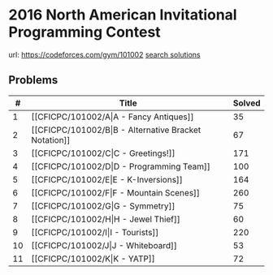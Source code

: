 # 2016 North American Invitational Programming Contest

url: https://codeforces.com/gym/101002
[search solutions](https://www.google.com/search?q=Solution+OR+題解+2016+North+American+Invitational+Programming+Contest)

## Problems

| # | Title | Solved |
| --- | --- | --- |
|1|[[CFICPC/101002/A\|A - Fancy Antiques]]|35|
|2|[[CFICPC/101002/B\|B - Alternative Bracket Notation]]|67|
|3|[[CFICPC/101002/C\|C - Greetings!]]|171|
|4|[[CFICPC/101002/D\|D - Programming Team]]|100|
|5|[[CFICPC/101002/E\|E - K-Inversions]]|164|
|6|[[CFICPC/101002/F\|F - Mountain Scenes]]|260|
|7|[[CFICPC/101002/G\|G - Symmetry]]|75|
|8|[[CFICPC/101002/H\|H - Jewel Thief]]|60|
|9|[[CFICPC/101002/I\|I - Tourists]]|220|
|10|[[CFICPC/101002/J\|J - Whiteboard]]|53|
|11|[[CFICPC/101002/K\|K - YATP]]|72|
